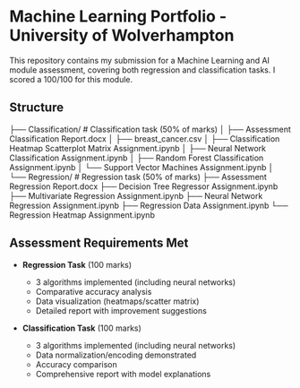 # Machine Learning Portfolio - University of Wolverhampton

This repository contains my submission for a Machine Learning and AI module assessment, covering both regression and classification tasks.
I scored a 100/100 for this module.

## Structure
├── Classification/ # Classification task (50% of marks)
│ ├── Assessment Classification Report.docx
│ ├── breast_cancer.csv
│ ├── Classification Heatmap Scatterplot Matrix Assignment.ipynb
│ ├── Neural Network Classification Assignment.ipynb
│ ├── Random Forest Classification Assignment.ipynb
│ └── Support Vector Machines Assignment.ipynb
│
└── Regression/ # Regression task (50% of marks)
├── Assessment Regression Report.docx
├── Decision Tree Regressor Assignment.ipynb
├── Multivariate Regression Assignment.ipynb
├── Neural Network Regression Assignment.ipynb
├── Regression Data Assignment.ipynb
└── Regression Heatmap Assignment.ipynb

## Assessment Requirements Met
- **Regression Task** (100 marks)
  - 3 algorithms implemented (including neural networks)
  - Comparative accuracy analysis
  - Data visualization (heatmaps/scatter matrix)
  - Detailed report with improvement suggestions

- **Classification Task** (100 marks)
  - 3 algorithms implemented (including neural networks)
  - Data normalization/encoding demonstrated
  - Accuracy comparison
  - Comprehensive report with model explanations
